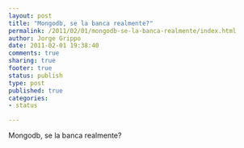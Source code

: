```yaml
--- 
layout: post
title: "Mongodb, se la banca realmente?"
permalink: /2011/02/01/mongodb-se-la-banca-realmente/index.html
author: Jorge Grippo
date: 2011-02-01 19:38:40
comments: true
sharing: true
footer: true
status: publish
type: post
published: true
categories: 
- status

---
```

<!-- 165 -->
Mongodb, se la banca realmente?

